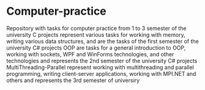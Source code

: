 # Computer-practice
Repository with tasks for computer practice from 1 to 3 semester of the university
C projects represent various tasks for working with memory, writing various data structures, and are the tasks of the first semester of the university
C# projects OOP are tasks for a general introduction to OOP, working with sockets, WPF and WinForms technologies, and other technologies and represents the 2nd semester of the university
C# projects MultiThreading-Parallel represent working with multithreading and parallel programming, writing client-server applications, working with MPI.NET and others and represents the 3rd semester of universiry
